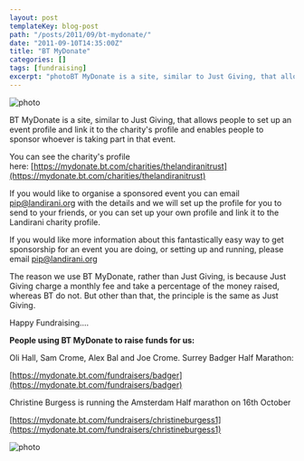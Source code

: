 ```yaml
---
layout: post
templateKey: blog-post
path: "/posts/2011/09/bt-mydonate/"
date: "2011-09-10T14:35:00Z"
title: "BT MyDonate"
categories: []
tags: [fundraising]
excerpt: "photoBT MyDonate is a site, similar to Just Giving, that allows people to set up an event profile a..."
---
```


![photo](https://www.landirani.org/image_library/news/full_size/4e6b8e8136e0eimg_donate.jpg)

BT MyDonate is a site, similar to Just Giving, that allows people to set up an event profile and link it to the charity's profile and enables people to sponsor whoever is taking part in that event.

You can see the charity's profile here: [https://mydonate.bt.com/charities/thelandiranitrust](https://mydonate.bt.com/charities/thelandiranitrust)

If you would like to organise a sponsored event you can email pip@landirani.org with the details and we will set up the profile for you to send to your friends, or you can set up your own profile and link it to the Landirani charity profile.

If you would like more information about this fantastically easy way to get sponsorship for an event you are doing, or setting up and running, please email pip@landirani.org

The reason we use BT MyDonate, rather than Just Giving, is because Just Giving charge a monthly fee and take a percentage of the money raised, whereas BT do not. But other than that, the principle is the same as Just Giving.

Happy Fundraising....

**People using BT MyDonate to raise funds for us:**

Oli Hall, Sam Crome, Alex Bal and Joe Crome. Surrey Badger Half Marathon:

[https://mydonate.bt.com/fundraisers/badger](https://mydonate.bt.com/fundraisers/badger)

Christine Burgess is running the Amsterdam Half marathon on 16th October

[https://mydonate.bt.com/fundraisers/christineburgess1](https://mydonate.bt.com/fundraisers/christineburgess1)

![photo](https://www.landirani.org/image_library/news/full_size/4e6b8e8136e0eimg_donate.jpg)